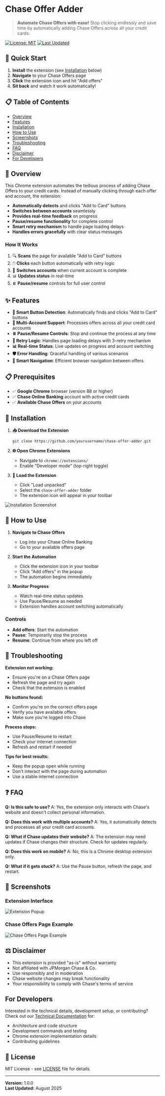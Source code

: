 # Chase Offer Adder

> **Automate Chase Offers with ease!** Stop clicking endlessly and save time by automatically adding Chase Offers across all your credit cards.

[![License: MIT](https://img.shields.io/badge/License-MIT-yellow.svg)](https://opensource.org/licenses/MIT)
[![Last Updated](https://img.shields.io/badge/Last%20Updated-August%202025-blue)]()

## 🚀 Quick Start

1. **Install** the extension (see [Installation](#installation) below)
2. **Navigate** to your Chase Offers page
3. **Click** the extension icon and hit "Add offers"
4. **Sit back** and watch it work automatically!

## 📋 Table of Contents

- [Overview](#overview)
- [Features](#features)
- [Installation](#installation)
- [How to Use](#how-to-use)
- [Screenshots](#screenshots)
- [Troubleshooting](#troubleshooting)
- [FAQ](#faq)
- [Disclaimer](#disclaimer)
- [For Developers](#for-developers)

## 📖 Overview

This Chrome extension automates the tedious process of adding Chase Offers to your credit cards. Instead of manually clicking through each offer and account, the extension:

- **Automatically detects** and clicks "Add to Card" buttons
- **Switches between accounts** seamlessly 
- **Provides real-time feedback** on progress
- **Pause/resume functionality** for complete control
- **Smart retry mechanism** to handle page loading delays
- **Handles errors gracefully** with clear status messages

### How It Works

1. 🔍 **Scans** the page for available "Add to Card" buttons
2. 🖱️ **Clicks** each button automatically with retry logic
3. 🔄 **Switches accounts** when current account is complete
4. 📊 **Updates status** in real-time
5. ⏸️ **Pause/resume** controls for full user control

## ✨ Features

- **🎯 Smart Button Detection**: Automatically finds and clicks "Add to Card" buttons
- **🔄 Multi-Account Support**: Processes offers across all your credit card accounts
- **⏸️ Pause/Resume Controls**: Stop and continue the process at any time
- **🔁 Retry Logic**: Handles page loading delays with 3-retry mechanism
- **📊 Real-time Status**: Live updates on progress and account switching
- **🛡️ Error Handling**: Graceful handling of various scenarios
- **🧭 Smart Navigation**: Efficient browser navigation between offers

## 📋 Prerequisites

- ✅ **Google Chrome** browser (version 88 or higher)
- ✅ **Chase Online Banking** account with active credit cards
- ✅ **Available Chase Offers** on your accounts

## 🔧 Installation

1. **📥 Download the Extension**
   ```bash
   git clone https://github.com/yourusername/chase-offer-adder.git
   ```

2. **🌐 Open Chrome Extensions**
   - Navigate to `chrome://extensions/`
   - Enable "Developer mode" (top-right toggle)

3. **📁 Load the Extension**
   - Click "Load unpacked"
   - Select the `chase-offer-adder` folder
   - The extension icon will appear in your toolbar

![Installation Screenshot](images/installation.png)

## 🎯 How to Use

1. **Navigate to Chase Offers**
   - Log into your Chase Online Banking
   - Go to your available offers page

2. **Start the Automation**
   - Click the extension icon in your toolbar
   - Click "Add offers" in the popup
   - The automation begins immediately

3. **Monitor Progress**
   - Watch real-time status updates
   - Use Pause/Resume as needed
   - Extension handles account switching automatically

### Controls

- **Add offers**: Start the automation
- **Pause**: Temporarily stop the process
- **Resume**: Continue from where you left off


## 🔧 Troubleshooting

**Extension not working:**
- Ensure you're on a Chase Offers page
- Refresh the page and try again
- Check that the extension is enabled

**No buttons found:**
- Confirm you're on the correct offers page
- Verify you have available offers
- Make sure you're logged into Chase

**Process stops:**
- Use Pause/Resume to restart
- Check your internet connection
- Refresh and restart if needed

**Tips for best results:**
- Keep the popup open while running
- Don't interact with the page during automation
- Use a stable internet connection

## ❓ FAQ

**Q: Is this safe to use?**
A: Yes, the extension only interacts with Chase's website and doesn't collect personal information.

**Q: Does this work with multiple accounts?**
A: Yes, it automatically detects and processes all your credit card accounts.

**Q: What if Chase updates their website?**
A: The extension may need updates if Chase changes their structure. Check for updates regularly.

**Q: Does this work on mobile?**
A: No, this is a Chrome desktop extension only.

**Q: What if it gets stuck?**
A: Use the Pause button, refresh the page, and restart.


## 📸 Screenshots

### Extension Interface
![Extension Popup](images/popup.png)

### Chase Offers Page Example
![Chase Offers Page Example](images/offer_page_exmaple.png)

## ⚖️ Disclaimer

- This extension is provided "as-is" without warranty
- Not affiliated with JPMorgan Chase & Co.
- Use responsibly and in moderation
- Chase website changes may break functionality
- Your responsibility to comply with Chase's terms of service

## For Developers

Interested in the technical details, development setup, or contributing? Check out our [Technical Documentation](TECHNICAL.md) for:

- Architecture and code structure
- Development commands and testing
- Chrome extension implementation details
- Contributing guidelines

## 📄 License

MIT License - see [LICENSE](LICENSE) file for details.

---

**Version:** 1.0.0  
**Last Updated:** August 2025
